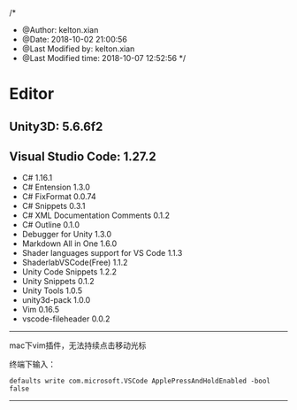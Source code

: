 /*
 * @Author: kelton.xian 
 * @Date: 2018-10-02 21:00:56 
 * @Last Modified by: kelton.xian
 * @Last Modified time: 2018-10-07 12:52:56
 */

# Editor

## Unity3D: 5.6.6f2

## Visual Studio Code: 1.27.2
- C# 1.16.1
- C# Entension 1.3.0
- C# FixFormat 0.0.74
- C# Snippets 0.3.1
- C# XML Documentation Comments 0.1.2
- C# Outline 0.1.0
- Debugger for Unity 1.3.0
- Markdown All in One 1.6.0
- Shader languages support for VS Code 1.1.3
- ShaderlabVSCode(Free) 1.1.2
- Unity Code Snippets 1.2.2
- Unity Snippets 0.1.2
- Unity Tools 1.0.5
- unity3d-pack 1.0.0
- Vim 0.16.5
- vscode-fileheader 0.0.2

---
mac下vim插件，无法持续点击移动光标

终端下输入：

    defaults write com.microsoft.VSCode ApplePressAndHoldEnabled -bool false

---